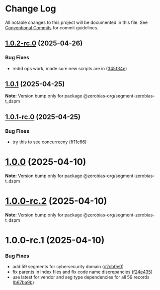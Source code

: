 # Change Log

All notable changes to this project will be documented in this file.
See [Conventional Commits](https://conventionalcommits.org) for commit guidelines.

## [1.0.2-rc.0](https://github.com/zerobias-org/segment/compare/@zerobias-org/segment-zerobias-t_dspm@1.0.1...@zerobias-org/segment-zerobias-t_dspm@1.0.2-rc.0) (2025-04-26)


### Bug Fixes

* redid ops work, made sure new scripts are in ([345f34e](https://github.com/zerobias-org/segment/commit/345f34ec926029dc141943b3e321676adb4a2888))





## [1.0.1](https://github.com/zerobias-org/segment/compare/@zerobias-org/segment-zerobias-t_dspm@1.0.1-rc.0...@zerobias-org/segment-zerobias-t_dspm@1.0.1) (2025-04-25)

**Note:** Version bump only for package @zerobias-org/segment-zerobias-t_dspm





## [1.0.1-rc.0](https://github.com/zerobias-org/segment/compare/@zerobias-org/segment-zerobias-t_dspm@1.0.0...@zerobias-org/segment-zerobias-t_dspm@1.0.1-rc.0) (2025-04-25)


### Bug Fixes

* try this to see concurrecny ([ff11c66](https://github.com/zerobias-org/segment/commit/ff11c66d67cb9f185098fd640d4139178d29ae22))





# [1.0.0](https://github.com/zerobias-org/segment/compare/@zerobias-org/segment-zerobias-t_dspm@1.0.0-rc.2...@zerobias-org/segment-zerobias-t_dspm@1.0.0) (2025-04-10)

**Note:** Version bump only for package @zerobias-org/segment-zerobias-t_dspm





# [1.0.0-rc.2](https://github.com/zerobias-org/segment/compare/@zerobias-org/segment-zerobias-t_dspm@1.0.0-rc.1...@zerobias-org/segment-zerobias-t_dspm@1.0.0-rc.2) (2025-04-10)

**Note:** Version bump only for package @zerobias-org/segment-zerobias-t_dspm





# 1.0.0-rc.1 (2025-04-10)


### Bug Fixes

* add 59 segments for cybersecurity domain ([c2cb0e0](https://github.com/zerobias-org/segment/commit/c2cb0e0c1f1eabb51d7f5a6ae6db98c1516fcdbe))
* fix parents in index files and fix code name discrepancies ([f24e435](https://github.com/zerobias-org/segment/commit/f24e4352453caaa05074cc6bb66ee8ed21a4f11d))
* use latest for vendor and seg type dependencies for all 59 records ([b67ba9b](https://github.com/zerobias-org/segment/commit/b67ba9bed7a90fad3b084161ebc603b5b35214b8))
